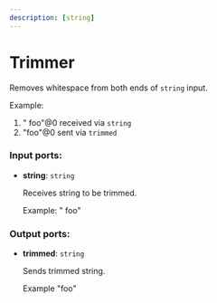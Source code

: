 ```yaml
---
description: [string]
---
```


# Trimmer

Removes whitespace from both ends of  `string` input.

Example:
1. "  foo"@0 received via `string`
2. "foo"@0 sent via `trimmed`

### Input ports:

* __string__: `string`

    Receives string to be trimmed.
    
    Example:
    "  foo"

### Output ports:

* __trimmed__: `string`

    Sends trimmed string.
    
    Example
    "foo"

